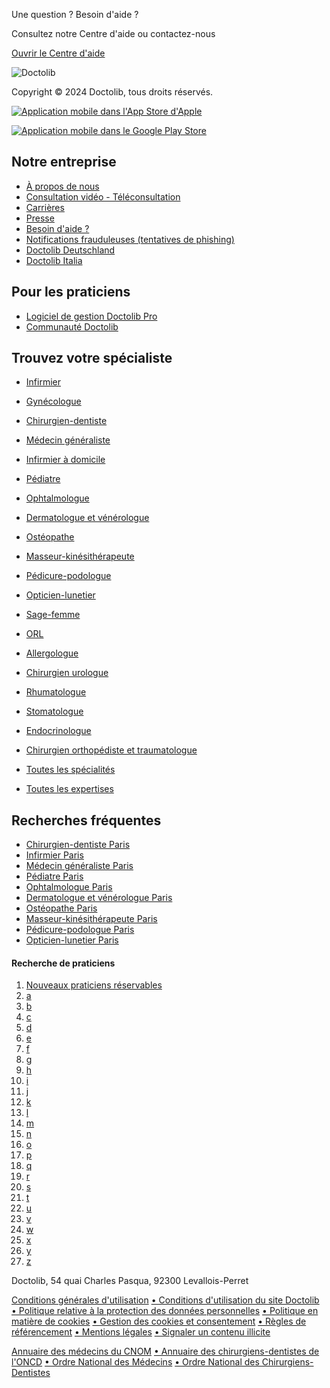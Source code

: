 Une question ? Besoin d'aide ?

Consultez notre Centre d'aide ou contactez-nous

[Ouvrir le Centre d'aide](https://doctolibpatient.zendesk.com/hc/fr?source=help_button)

![Doctolib](https://assets.doctolib.fr/img/cms/logo-blue.png)

Copyright © 2024 Doctolib, tous droits réservés.

[![Application mobile dans l'App Store d'Apple](https://assets.doctolib.fr/img/homepage/hp-app-store-badge-fr.png)](https://itunes.apple.com/fr/app/doctolib/id925339063)

[![Application mobile dans le Google Play Store](https://assets.doctolib.fr/img/homepage/hp-google-play-badge-fr.png)](https://play.google.com/store/apps/details?id=fr.doctolib.www&hl=fr)

Notre entreprise
----------------

* [À propos de nous](https://about.doctolib.fr/?origin=home-footer&utm_button=footer&utm_content-group=homepage&utm_website=doctolib_patients)
* [Consultation vidéo - Téléconsultation](https://www.doctolib.fr/video_consultation)
* [Carrières](https://careers.doctolib.fr/?origin=home-footer&utm_button=footer&utm_content-group=homepage&utm_website=doctolib_patients)
* [Presse](https://about.doctolib.fr/press/?origin=home-footer&utm_button=footer&utm_content-group=homepage&utm_page-url={page-url}&utm_website=doctolib_patients)
* [Besoin d'aide ?](https://doctolibpatient.zendesk.com/hc/fr?source=help_button)
* [Notifications frauduleuses (tentatives de phishing)](https://doctolibpatient.zendesk.com/hc/fr/articles/360016664299?source=help_button)
* [Doctolib Deutschland](https://www.doctolib.de/)
* [Doctolib Italia](https://www.doctolib.it/)

Pour les praticiens
-------------------

* [Logiciel de gestion Doctolib Pro](https://info.doctolib.fr/?origin=home-footer&utm_button=footer&utm_content-group=faq&utm_website=doctolib_patients)
* [Communauté Doctolib](https://community.doctolib.com/)

Trouvez votre spécialiste
-------------------------

* [Infirmier](https://www.doctolib.fr/infirmier)
* [Gynécologue](https://www.doctolib.fr/gynecologue-8d003f6e-7bcb-4bc6-b7a0-9c5466318c46)
* [Chirurgien-dentiste](https://www.doctolib.fr/dentiste)
* [Médecin généraliste](https://www.doctolib.fr/medecin-generaliste)
* [Infirmier à domicile](https://www.doctolib.fr/infirmier-a-domicile)
* [Pédiatre](https://www.doctolib.fr/pediatre)
* [Ophtalmologue](https://www.doctolib.fr/ophtalmologue)
* [Dermatologue et vénérologue](https://www.doctolib.fr/dermatologue)
* [Ostéopathe](https://www.doctolib.fr/osteopathe)
* [Masseur-kinésithérapeute](https://www.doctolib.fr/masseur-kinesitherapeute)

* [Pédicure-podologue](https://www.doctolib.fr/pedicure-podologue)
* [Opticien-lunetier](https://www.doctolib.fr/opticien-lunetier)
* [Sage-femme](https://www.doctolib.fr/sage-femme)
* [ORL](https://www.doctolib.fr/orl-oto-rhino-laryngologie)
* [Allergologue](https://www.doctolib.fr/allergologue)
* [Chirurgien urologue](https://www.doctolib.fr/chirurgien-urologue)
* [Rhumatologue](https://www.doctolib.fr/rhumatologue)
* [Stomatologue](https://www.doctolib.fr/stomatologue)
* [Endocrinologue](https://www.doctolib.fr/endocrinologue)
* [Chirurgien orthopédiste et traumatologue](https://www.doctolib.fr/chirurgien-orthopediste)

* [Toutes les spécialités](https://www.doctolib.fr/specialities)
* [Toutes les expertises](https://www.doctolib.fr/skills)

Recherches fréquentes
---------------------

* [Chirurgien-dentiste Paris](https://www.doctolib.fr/dentiste/paris)
* [Infirmier Paris](https://www.doctolib.fr/infirmier/paris)
* [Médecin généraliste Paris](https://www.doctolib.fr/medecin-generaliste/paris)
* [Pédiatre Paris](https://www.doctolib.fr/pediatre/paris)
* [Ophtalmologue Paris](https://www.doctolib.fr/ophtalmologue/paris)
* [Dermatologue et vénérologue Paris](https://www.doctolib.fr/dermatologue/paris)
* [Ostéopathe Paris](https://www.doctolib.fr/osteopathe/paris)
* [Masseur-kinésithérapeute Paris](https://www.doctolib.fr/masseur-kinesitherapeute/paris)
* [Pédicure-podologue Paris](https://www.doctolib.fr/pedicure-podologue/paris)
* [Opticien-lunetier Paris](https://www.doctolib.fr/opticien-lunetier/paris)

  

[](https://www.facebook.com/doctolib)[](https://www.instagram.com/doctolib)[](https://twitter.com/Doctolib)[](https://medium.com/doctolib)[](https://www.linkedin.com/company/doctolib)[](https://www.youtube.com/channel/UCUK-4icPVFFvnFvUCKh7wsQ)

#### Recherche de praticiens

1. [Nouveaux praticiens réservables](https://www.doctolib.fr/directory)
2. [a](https://www.doctolib.fr/directory/a)
3. [b](https://www.doctolib.fr/directory/b)
4. [c](https://www.doctolib.fr/directory/c)
5. [d](https://www.doctolib.fr/directory/d)
6. [e](https://www.doctolib.fr/directory/e)
7. [f](https://www.doctolib.fr/directory/f)
8. [g](https://www.doctolib.fr/directory/g)
9. [h](https://www.doctolib.fr/directory/h)
10. [i](https://www.doctolib.fr/directory/i)
11. [j](https://www.doctolib.fr/directory/j)
12. [k](https://www.doctolib.fr/directory/k)
13. [l](https://www.doctolib.fr/directory/l)
14. [m](https://www.doctolib.fr/directory/m)
15. [n](https://www.doctolib.fr/directory/n)
16. [o](https://www.doctolib.fr/directory/o)
17. [p](https://www.doctolib.fr/directory/p)
18. [q](https://www.doctolib.fr/directory/q)
19. [r](https://www.doctolib.fr/directory/r)
20. [s](https://www.doctolib.fr/directory/s)
21. [t](https://www.doctolib.fr/directory/t)
22. [u](https://www.doctolib.fr/directory/u)
23. [v](https://www.doctolib.fr/directory/v)
24. [w](https://www.doctolib.fr/directory/w)
25. [x](https://www.doctolib.fr/directory/x)
26. [y](https://www.doctolib.fr/directory/y)
27. [z](https://www.doctolib.fr/directory/z)

Doctolib, 54 quai Charles Pasqua, 92300 Levallois-Perret

[Conditions générales d'utilisation](https://doctolib.legal/CU-B2C-FR) [• Conditions d'utilisation du site Doctolib](https://doctolib.legal/B2C-CU-Website-FR) [• Politique relative à la protection des données personnelles](https://doctolib.legal/privacy-policy-B2C-FR) [• Politique en matière de cookies](https://doctolib.legal/Cookie_Policy_FR_B2C) [• Gestion des cookies et consentement](https://www.doctolib.fr/privacy-settings) [• Règles de référencement](https://doctolib.legal/Search-transparency_DL_FR) [• Mentions légales](https://doctolib.legal/B2C-legalmentions-FR) [• Signaler un contenu illicite](https://www.doctolib.fr/patient_support_requests/new?preselect=contenu-illicite)

[Annuaire des médecins du CNOM](http://www.conseil-national.medecin.fr/annuaire) [• Annuaire des chirurgiens-dentistes de l'ONCD](http://www.ordre-chirurgiens-dentistes.fr/annuaire) [• Ordre National des Médecins](http://www.conseil-national.medecin.fr/) [• Ordre National des Chirurgiens-Dentistes](http://www.ordre-chirurgiens-dentistes.fr/)